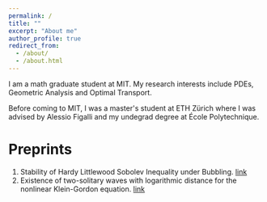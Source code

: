 ```yaml
---
permalink: /
title: ""
excerpt: "About me"
author_profile: true
redirect_from: 
  - /about/
  - /about.html
---
```

I am a math graduate student at MIT. My research interests include PDEs, Geometric Analysis and Optimal Transport. 

Before coming to MIT, I was a master's student at ETH Zürich where I was advised by Alessio Figalli and my undegrad degree at École Polytechnique.


Preprints
===
1. Stability of Hardy Littlewood Sobolev Inequality under Bubbling. [link](https://arxiv.org/abs/2109.12610)
2.  Existence of two-solitary waves with logarithmic distance for the nonlinear Klein-Gordon equation. [link](https://arxiv.org/abs/2010.04852)



